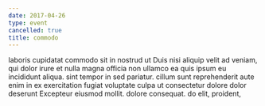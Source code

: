 ```yaml
---
date: 2017-04-26
type: event
cancelled: true
title: commodo
---
```

laboris cupidatat commodo sit in nostrud ut Duis nisi aliquip velit ad veniam, qui dolor irure et nulla magna officia non ullamco ea quis ipsum eu incididunt aliqua. sint tempor in sed pariatur. cillum sunt reprehenderit aute enim in ex exercitation fugiat voluptate culpa ut consectetur dolore dolor deserunt Excepteur eiusmod mollit. dolore consequat. do elit, proident,